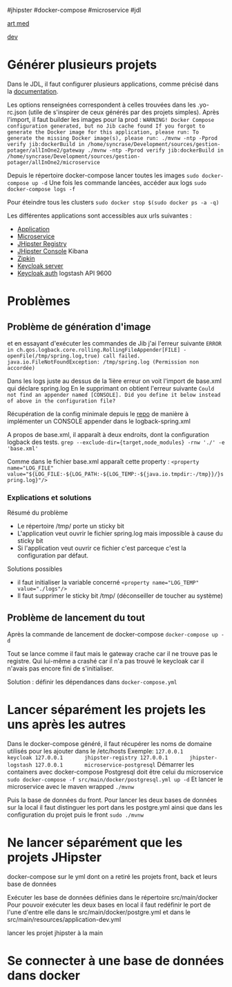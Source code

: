 
#jhipster #docker-compose #microservice #jdl 

[art med](https://medium.com/jhipster/create-full-microservice-stack-using-jhipster-domain-language-under-30-minutes-ecc6e7fc3f77)

[dev](https://dzone.com/articles/build-secure-microservices-with-jhipster-docker-an)


# Générer plusieurs projets

Dans le JDL, il faut configurer plusieurs applications, comme précisé dans la [documentation](https://www.jhipster.tech/jdl/applications).

Les options renseignées correspondent à celles trouvées dans les .yo-rc.json (utile de s'inspirer de ceux générés par des projets simples).
Après l'import, il faut builder les images pour la prod :
`WARNING! Docker Compose configuration generated, but no Jib cache found
If you forgot to generate the Docker image for this application, please run:
To generate the missing Docker image(s), please run:
  ./mvnw -ntp -Pprod verify jib:dockerBuild in /home/syncrase/Development/sources/gestion-potager/allInOne2/gateway
  ./mvnw -ntp -Pprod verify jib:dockerBuild in /home/syncrase/Development/sources/gestion-potager/allInOne2/microservice`
  
Depuis le répertoire docker-compose lancer toutes les images
`sudo docker-compose up -d`
Une fois les commande lancées, accéder aux logs
`sudo docker-compose logs -f`

Pour éteindre tous les clusters 
`sudo docker stop $(sudo docker ps -a -q)`

Les différentes applications sont accessibles aux urls suivantes :


- [Application](http://localhost:8080)
- [Microservice](http://localhost:8081)
- [JHipster Registry](http://localhost:8761)
- [JHipster Console](http://localhost:5601) Kibana
- [Zipkin](http://localhost:9411)
- [Keycloak server](http://localhost:9080)
- [Keycloak auth](http://keycloak:9080/auth/)
logstash API 9600


# Problèmes
## Problème de génération d'image


et en essayant d'exécuter les commandes de Jib j'ai l'erreur suivante
`ERROR in ch.qos.logback.core.rolling.RollingFileAppender[FILE] - openFile(/tmp/spring.log,true) call failed. java.io.FileNotFoundException: /tmp/spring.log (Permission non accordée)`

Dans les logs juste au dessus de la 1ière erreur on voit l'import de base.xml qui déclare spring.log
En le supprimant on obtient l'erreur suivante
`Could not find an appender named [CONSOLE]. Did you define it below instead of above in the configuration file?`

Récupération de la config minimale depuis le [repo](https://github.com/spring-projects/spring-boot/tree/master/spring-boot-project/spring-boot/src/main/resources/org/springframework/boot/logging/logback) de manière à implémenter un CONSOLE appender dans le logback-spring.xml

A propos de base.xml, il apparaît à deux endroits, dont la configuration logback des tests.
`grep --exclude-dir={target,node_modules} -rnw './' -e 'base.xml'`

Comme dans le fichier base.xml apparaît cette property :
`<property name="LOG_FILE" value="${LOG_FILE:-${LOG_PATH:-${LOG_TEMP:-${java.io.tmpdir:-/tmp}}/}spring.log}"/>`

### Explications et solutions
Résumé du problème
- Le répertoire /tmp/ porte un sticky bit
- L'application veut ouvrir le fichier spring.log mais impossible à cause du sticky bit
- Si l'application veut ouvrir ce fichier c'est parceque c'est la configuration par défaut.

Solutions possibles
- il faut initialiser la variable concerné `<property name="LOG_TEMP" value="./logs"/>`
- Il faut supprimer le sticky bit /tmp/ (déconseiller de toucher au système)

## Problème de lancement du tout
Après la commande de lancement de docker-compose
`docker-compose up -d`

Tout se lance comme il faut mais le gateway crache car il ne trouve pas le registre.
Qui lui-même a crashé car il n'a pas trouvé le keycloak car il n'avais pas encore fini de s'initialiser.

Solution : définir les dépendances dans `docker-compose.yml`


# Lancer séparément les projets les uns après les autres

Dans le docker-compose généré, il faut récupérer les noms de domaine utilisés pour les ajouter dans le /etc/hosts
Exemple:
`
127.0.0.1       keycloak
127.0.0.1       jhipster-registry
127.0.0.1       jhipster-logstash
127.0.0.1       microservice-postgresql
`
Démarrer les containers avec docker-compose
Postgresql doit être celui du microservice
`sudo docker-compose -f src/main/docker/postgresql.yml up -d`
Et lancer le microservice avec le maven wrapped
`./mvnw`

Puis la base de données du front. Pour lancer les deux bases de données sur la local il faut distinguer les port dans les postgre.yml ainsi que dans les configuration du projet
puis le front `sudo ./mvnw`


# Ne lancer séparément que les projets JHipster

docker-compose sur le yml dont on a retiré les projets front, back et leurs base de données

Exécuter les base de données définies dans le répertoire src/main/docker
Pour pouvoir exécuter les deux bases en local il faut redéfinir le port de l'une d'entre elle dans le src/main/docker/postgre.yml et dans le src/main/resources/application-dev.yml

lancer les projet jhipster à la main

# Se connecter à une base de données dans docker


